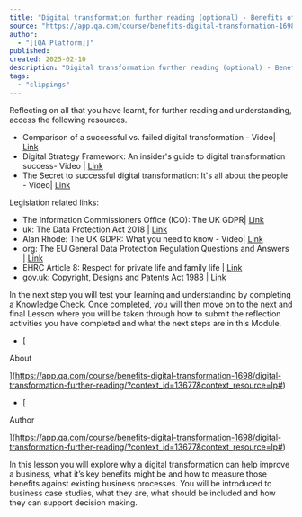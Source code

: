 ```yaml
---
title: "Digital transformation further reading (optional) - Benefits of digital transformation Lesson | QA Platform"
source: "https://app.qa.com/course/benefits-digital-transformation-1698/digital-transformation-further-reading/?context_id=13677&context_resource=lp"
author:
  - "[[QA Platform]]"
published:
created: 2025-02-10
description: "Digital transformation further reading (optional) - Benefits of digital transformation lesson from QA Platform. Start learning today with our digital training solutions."
tags:
  - "clippings"
---
```

Reflecting on all that you have learnt, for further reading and understanding, access the following resources. 

- Comparison of a successful vs. failed digital transformation - Video| [Link](https://www.youtube.com/watch?v=As_EZt3ht98)
- Digital Strategy Framework: An insider's guide to digital transformation success- Video | [Link](https://www.youtube.com/watch?v=NdtX5Z_JCps)
- The Secret to successful digital transformation: It's all about the people - Video| [Link](https://www.youtube.com/watch?v=vbh0ea9kNuI&t=1748s)

Legislation related links: 

- The Information Commissioners Office (ICO): The UK GDPR| [Link](https://ico.org.uk/for-organisations/data-protection-and-the-eu/data-protection-and-the-eu-in-detail/the-uk-gdpr/)
- uk: The Data Protection Act 2018 | [Link](https://www.gov.uk/government/collections/data-protection-act-2018)
- Alan Rhode: The UK GDPR: What you need to know - Video| [Link](https://www.youtube.com/watch?v=TIcpg9mwEck)
- org: The EU General Data Protection Regulation Questions and Answers | [Link](https://www.hrw.org/news/2018/06/06/eu-general-data-protection-regulation)
- EHRC Article 8: Respect for private life and family life | [Link](https://www.equalityhumanrights.com/human-rights-act/article-8-respect-your-private-and-family-life)
- gov.uk: Copyright, Designs and Patents Act 1988 | [Link](https://www.legislation.gov.uk/ukpga/1988/48/contents)

In the next step you will test your learning and understanding by completing a Knowledge Check. Once completed, you will then move on to the next and final Lesson where you will be taken through how to submit the reflection activities you have completed and what the next steps are in this Module.

- [

About

](https://app.qa.com/course/benefits-digital-transformation-1698/digital-transformation-further-reading/?context_id=13677&context_resource=lp#)
- [

Author

](https://app.qa.com/course/benefits-digital-transformation-1698/digital-transformation-further-reading/?context_id=13677&context_resource=lp#)

In this lesson you will explore why a digital transformation can help improve a business, what it’s key benefits might be and how to measure those benefits against existing business processes. You will be introduced to business case studies, what they are, what should be included and how they can support decision making.